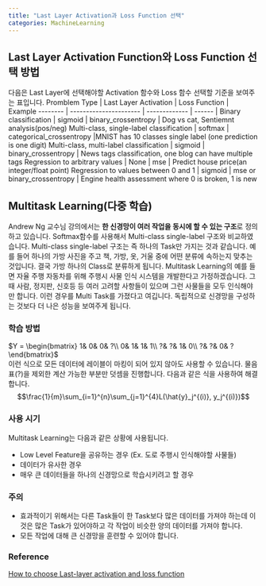 ```yaml
---
title: "Last Layer Activation과 Loss Function 선택"
categories: MachineLearning
---
```


## Last Layer Activation Function와 Loss Function 선택 방법
다음은 Last Layer에 선택해야할 Activation 함수와 Loss 함수 선택할 기준을 보여주는 표입니다. 
Promblem Type | Last Layer Activation | Loss Function | Example 
-------- | ---------------------- | ------------- | ------ |
Binary classification | sigmoid | binary_crossentropy | Dog vs cat, Sentiemnt analysis(pos/neg)
Multi-class, single-label classification | softmax | categorical_crossentropy |MNIST has 10 classes single label (one prediction is one digit)
Multi-class, multi-label classification | sigmoid | binary_crossentropy | News tags classification, one blog can have multiple tags
Regression to arbitrary values | None | mse | Predict house price(an integer/float point)
Regression to values between 0 and 1 | sigmoid | mse or binary_crossentropy | Engine health assessment where 0 is broken, 1 is new

## Multitask Learning(다중 학습)
Andrew Ng 교수님 강의에서는 **한 신경망이 여러 작업을 동시에 할 수 있는 구조**로 정의하고 있습니다. Softmax함수를 사용해서 Multi-class single-label 구조와 비교하였습니다. Multi-class single-label 구조는 즉 하나의 Task만 가지는 것과 같습니다. 예를 들어 하나의 가방 사진을 주고 책, 가방, 옷, 거울 중에 어떤 분류에 속하는지 맞추는 것입니다. 결국 가방 하나의 Class로 분류하게 됩니다. Multitask Learning의 예를 들면 자율 주행 자동차를 위해 주행시 사물 인식 시스템을 개발한다고 가정하겠습니다. 그때 사람, 정지판, 신호등 등 여러 고려할 사항들이 있으며 그런 사물들을 모두 인식해야만 합니다. 이런 경우를 Multi Task를 가졌다고 여깁니다. 독립적으로 신경망을 구성하는 것보다 더 나은 성능을 보여주게 됩니다.

### 학습 방법
$Y = \begin{bmatrix}
 1&  0&  0& ?\\ 
 0&  1&  1& 1\\ 
 ?&  ?&  1& 0\\ 
 ?&  ?&  0& ?
\end{bmatrix}$<br>
이런 식으로 모든 데이터에 레이블이 마킹이 되어 있지 않아도 사용할 수 있습니다. 물음표(?)을 제외한 계산 가능한 부분만 덧셈을 진행합니다. 다음과 같은 식을 사용하여 해결합니다.<br>
$$\frac{1}{m}\sum_{i=1}^{n}\sum_{j=1}^{4}L(\hat{y}_j^{(i)}, y_j^{(i)})$$

### 사용 시기
Multitask Learning는 다음과 같은 상황에 사용됩니다.
- Low Level Feature을 공유하는 경우
  (Ex. 도로 주행시 인식해야할 사물들)
- 데이터가 유사한 경우
- 매우 큰 데이터들을 하나의 신경망으로 학습시키려고 할 경우

### 주의
- 효과적이기 위해서는 다른 Task들이 한 Task보다 많은 데이터를 가져야 하는데 이것은 많은 Task가 있어야하고 각 작업이 비슷한 양의 데이터를 가져야 합니다.
- 모든 작업에 대해 큰 신경망을 훈련할 수 있어야 합니다.

### Reference
[How to choose Last-layer activation and loss function](https://www.dlology.com/blog/how-to-choose-last-layer-activation-and-loss-function/)